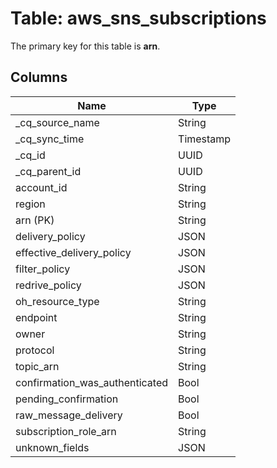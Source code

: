 # Table: aws_sns_subscriptions



The primary key for this table is **arn**.



## Columns
| Name          | Type          |
| ------------- | ------------- |
|_cq_source_name|String|
|_cq_sync_time|Timestamp|
|_cq_id|UUID|
|_cq_parent_id|UUID|
|account_id|String|
|region|String|
|arn (PK)|String|
|delivery_policy|JSON|
|effective_delivery_policy|JSON|
|filter_policy|JSON|
|redrive_policy|JSON|
|oh_resource_type|String|
|endpoint|String|
|owner|String|
|protocol|String|
|topic_arn|String|
|confirmation_was_authenticated|Bool|
|pending_confirmation|Bool|
|raw_message_delivery|Bool|
|subscription_role_arn|String|
|unknown_fields|JSON|